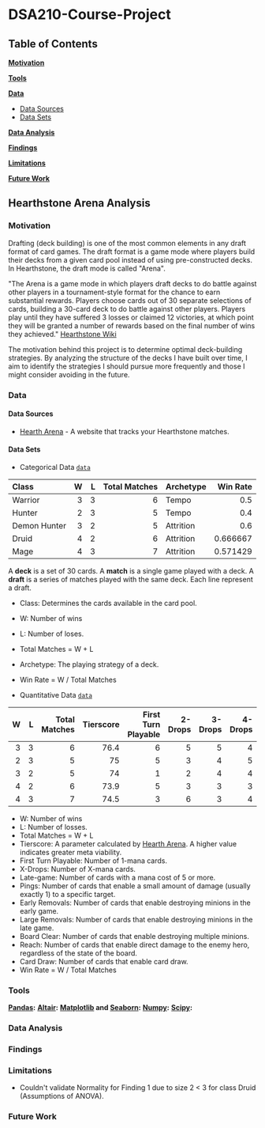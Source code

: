 # DSA210-Course-Project

## Table of Contents
**[Motivation](#motivation)**  

**[Tools](#tools)**  

**[Data](#data)**  
* [Data Sources](#data-sources)
* [Data Sets](#data-sets)

**[Data Analysis](#data-analysis)**

**[Findings](#findings)**

**[Limitations](#limitations)**  

**[Future Work](#future-work)**  

## Hearthstone Arena Analysis

### Motivation

Drafting (deck building) is one of the most common elements in any draft format of card games. The draft format is a game mode where players build their decks from a given card pool instead of using pre-constructed decks. In Hearthstone, the draft mode is called "Arena".

"The Arena is a game mode in which players draft decks to do battle against other players in a tournament-style format for the chance to earn substantial rewards. Players choose cards out of 30 separate selections of cards, building a 30-card deck to do battle against other players. Players play until they have suffered 3 losses or claimed 12 victories, at which point they will be granted a number of rewards based on the final number of wins they achieved." [Hearthstone Wiki](https://hearthstone.fandom.com/wiki/Arena)

The motivation behind this project is to determine optimal deck-building strategies. By analyzing the structure of the decks I have built over time, I aim to identify the strategies I should pursue more frequently and those I might consider avoiding in the future.

### Data

#### Data Sources

* [Hearth Arena](https://www.heartharena.com) - A website that tracks your Hearthstone matches.

#### Data Sets

* Categorical Data [`data`](/data/ArenaData_categorical.xlsx)

| Class        |   W |   L |   Total Matches | Archetype   |   Win Rate |
|:-------------|----:|----:|----------------:|:------------|-----------:|
| Warrior      |   3 |   3 |               6 | Tempo       |   0.5      |
| Hunter       |   2 |   3 |               5 | Tempo       |   0.4      |
| Demon Hunter |   3 |   2 |               5 | Attrition   |   0.6      |
| Druid        |   4 |   2 |               6 | Attrition   |   0.666667 |
| Mage         |   4 |   3 |               7 | Attrition   |   0.571429 |

A **deck** is a set of 30 cards. A **match** is a single game played with a deck. A **draft** is a series of matches played with the same deck. Each line represent a draft.

* Class: Determines the cards available in the card pool.
* W: Number of wins
* L: Number of loses.
* Total Matches = W + L
* Archetype: The playing strategy of a deck.
* Win Rate = W / Total Matches

* Quantitative Data [`data`](/data/ArenaData_quantitative.xlsx)

|   W |   L |   Total Matches |   Tierscore |   First Turn Playable |   2-Drops |   3-Drops |   4-Drops |   5-Drops |   Late-game |   Pings |   Early Removals |   Large Removals |   Board clear |   Reach |   Card Draw |   Win Rate |
|----:|----:|----------------:|------------:|----------------------:|----------:|----------:|----------:|----------:|------------:|--------:|-----------------:|-----------------:|--------------:|--------:|------------:|-----------:|
|   3 |   3 |               6 |        76.4 |                     6 |         5 |         5 |         4 |         3 |           2 |       6 |                4 |                3 |             1 |       5 |           7 |   0.5      |
|   2 |   3 |               5 |        75   |                     5 |         3 |         4 |         5 |         2 |           7 |       4 |                5 |                4 |             7 |      11 |           4 |   0.4      |
|   3 |   2 |               5 |        74   |                     1 |         2 |         4 |         4 |         6 |           6 |       7 |                4 |                1 |             5 |       5 |           7 |   0.6      |
|   4 |   2 |               6 |        73.9 |                     5 |         3 |         3 |         3 |         4 |           8 |       8 |                7 |                1 |             4 |       5 |           6 |   0.666667 |
|   4 |   3 |               7 |        74.5 |                     3 |         6 |         3 |         4 |         3 |           6 |       2 |                4 |                5 |             2 |       4 |           8 |   0.571429 |

* W: Number of wins
* L: Number of losses.
* Total Matches = W + L
* Tierscore: A parameter calculated by [Hearth Arena](https://www.heartharena.com). A higher value indicates greater meta viability.
* First Turn Playable: Number of 1-mana cards.
* X-Drops: Number of X-mana cards.
* Late-game: Number of cards with a mana cost of 5 or more.
* Pings: Number of cards that enable a small amount of damage (usually exactly 1) to a specific target.
* Early Removals: Number of cards that enable destroying minions in the early game.
* Large Removals: Number of cards that enable destroying minions in the late game.
* Board Clear: Number of cards that enable destroying multiple minions.
* Reach: Number of cards that enable direct damage to the enemy hero, regardless of the state of the board. 
* Card Draw: Number of cards that enable card draw.
* Win Rate = W / Total Matches

### Tools

**[Pandas](https://pandas.pydata.org/):**
**[Altair](https://altair-viz.github.io/index.html):**
**[Matplotlib](https://matplotlib.org/) and [Seaborn](https://seaborn.pydata.org/):**
**[Numpy](https://numpy.org/):** 
**[Scipy](https://www.scipy.org/):**

### Data Analysis

### Findings

### Limitations

* Couldn't validate Normality for Finding 1 due to size 2 < 3 for class Druid (Assumptions of ANOVA).

### Future Work